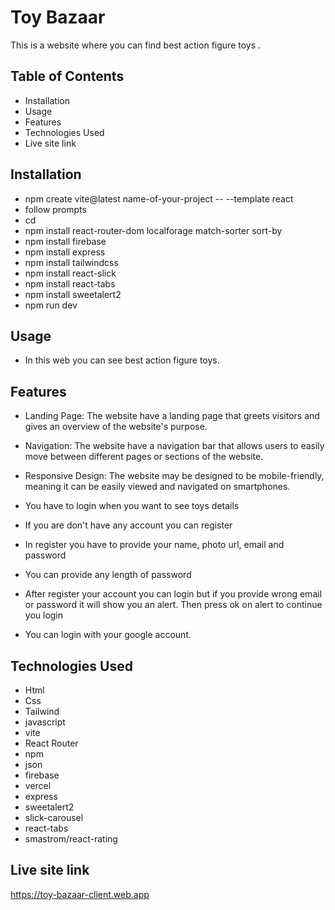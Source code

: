 # Toy Bazaar

This is a website where you can find best action figure toys .

## Table of Contents

- Installation
- Usage
- Features
- Technologies Used
- Live site link

## Installation

- npm create vite@latest name-of-your-project -- --template react
- follow prompts
- cd <your new project directory>
- npm install react-router-dom localforage match-sorter sort-by
- npm install firebase
- npm install express
- npm install tailwindcss
- npm install react-slick
- npm install react-tabs
- npm install sweetalert2
- npm run dev

## Usage

- In this web you can see best action figure toys.

## Features

- Landing Page: The website have a landing page that greets visitors and gives an overview of the website's purpose.

- Navigation: The website have a navigation bar that allows users to easily move between different pages or sections of the website.

- Responsive Design: The website may be designed to be mobile-friendly, meaning it can be easily viewed and navigated on smartphones.

- You have to login when you want to see toys details

- If you are don't have any account you can register

- In register you have to provide your name, photo url, email and password

- You can provide any length of password

- After register your account you can login but if you provide wrong email or password it will show you an alert. Then press ok on alert to continue you login

- You can login with your google account.

## Technologies Used

- Html
- Css
- Tailwind
- javascript
- vite
- React Router
- npm
- json
- firebase
- vercel
- express
- sweetalert2
- slick-carousel
- react-tabs
- smastrom/react-rating

## Live site link

https://toy-bazaar-client.web.app